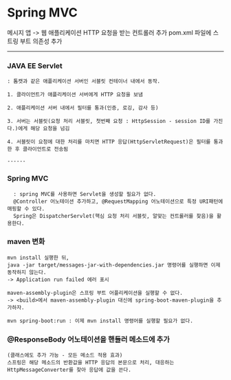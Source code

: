 # Spring MVC
  메시지 앱 -> 웹 애플리케이션
  HTTP 요청을 받는 컨트롤러 추가
  pom.xml 파일에 스트링 부트 의존성 추가

------------------
### JAVA EE Servlet
    : 톰캣과 같은 애플리케이션 서버인 서블릿 컨테이너 내에서 동작.

    1. 클라이언트가 애플리케이션 서버에게 HTTP 요청을 보냄
    
    2. 애플리케이션 서버 내에서 필터를 통과(인증, 로깅, 감사 등)
    
    3. 서버는 서블릿(요청 처리 서블릿, 첫번째 요청 : HttpSession - session ID를 가진다.)에게 해당 요청을 넘김
    
    4. 서블릿이 요청에 대한 처리를 마치면 HTTP 응답(HttpServletRequest)은 필터를 통과한 후 클라이언트로 전송됨

    ------
  ### Spring MVC
      : spring MVC를 사용하면 Servlet을 생성할 필요가 없다.
      @Controller 어노테이션 추가하고, @RequestMapping 어노테이션으로 특정 URI패턴에 매핑할 수 있다.
      Spring은 DispatcherServlet(핵심 요청 처리 서블릿, 알맞는 컨트롤러를 찾음)을 활용한다.



  ### maven 변화
    mvn install 실행한 뒤,
    java -jar target/messages-jar-with-dependencies.jar 명령어를 실행하면 이제 동작하지 않는다.
    -> Application run failed 에러 표시

    maven-assembly-plugin은 스프링 부트 어플리케이션을 실행할 수 없다.
    -> <build>에서 maven-assembly-plugin 대신에 spring-boot-maven-plugin을 추가하자.

    mvn spring-boot:run : 이제 mvn install 명령어를 실행할 필요가 없다.

  ### @ResponseBody 어노테이션을 핸들러 메소드에 추가
    (클래스에도 추가 가능 - 모든 메소드 적용 효과)
    스프링은 해당 메소드의 반환값을 HTTP 응답의 본문으로 처리, 대응하는 HttpMessageConverter를 찾아 응답에 값을 쓴다.
    